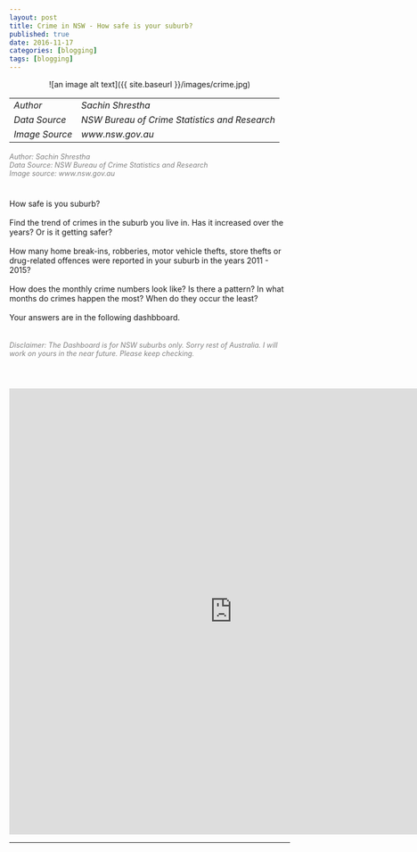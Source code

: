 ```yaml
---
layout: post
title: Crime in NSW - How safe is your suburb?
published: true
date: 2016-11-17
categories: [blogging]
tags: [blogging]
---
```

<head>
  <style>
    h5{
      font-size:90%;
      font-weight: normal;
      color: Gray;
    }
    
    p.small {
    line-height: 70%;
}
  </style>
</head>
<center>![an image alt text]({{ site.baseurl }}/images/crime.jpg)</center>

<div class="fb-like" data-send="true" data-width="450" data-show-faces="true"></div>
<p class = "small">

<table style="width:100%">
  <tr>
    <td><i>Author</td>
    <td><i>Sachin Shrestha</td>
  </tr>
  <tr>
    <td><i>Data Source</td>
    <td><i>NSW Bureau of Crime Statistics and Research</td>
  </tr>
  <tr>
    <td><i>Image Source</td>
    <td><i>www.nsw.gov.au</td>
  </tr>
</table>

  <h5><i>Author: Sachin Shrestha</i><br>
  <i>Data Source: NSW Bureau of Crime Statistics and Research</i><br>
  <i>Image source: www.nsw.gov.au</i></h5>
</p>
<br>
How safe is you suburb?
<br>
<br>
Find the trend of crimes in the suburb you live in. Has it increased over the years? Or is it getting safer?
<br>
<br>
How many home break-ins, robberies, motor vehicle thefts, store thefts or drug-related offences were reported in your suburb in the years 2011 - 2015? 
<br>
<br>
How does the monthly crime numbers look like? Is there a pattern? In what months do crimes happen the most? When do they occur the least?
<br>
<br>
Your answers are in the following dashbboard.
<br>
<br>
<h5><i>Disclaimer: The Dashboard is for NSW suburbs only. Sorry rest of Australia. I will work on yours in the near future. Please keep checking. </i></h5>
<br>
<br>


<iframe
  style="border: 0px;"
  src="https://public.tableau.com/profile/sachin.shrestha#!/vizhome/Crime1_3/Dashboard1?:embed=y&amp;:from_wg=true"
  scrolling="no"
  width="800px"
  height="800px">
</iframe>
<hr>

<div id="fb-root"></div>
<script>(function(d, s, id) {
  var js, fjs = d.getElementsByTagName(s)[0];
  if (d.getElementById(id)) return;
  js = d.createElement(s); js.id = id;
  js.src = "//connect.facebook.net/en_US/all.js#xfbml=1";
  fjs.parentNode.insertBefore(js, fjs);
}(document, 'script', 'facebook-jssdk'));
</script>


